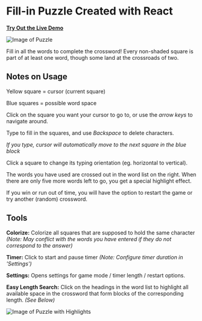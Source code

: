 # Fill-in Puzzle Created with React
**[Try Out the Live Demo](https://florence-yuan.github.io/fill-in-puzzle/)**

![Image of Puzzle](https://github.com/user-attachments/assets/e0f4ad29-831e-40bb-a8ec-f91946d055cc)

Fill in all the words to complete the crossword!  Every non-shaded square is part of at least one word, though some land at the crossroads of two.

## Notes on Usage
Yellow square = cursor (current square)

Blue squares = possible word space

Click on the square you want your cursor to go to, or use the _arrow keys_ to navigate around.

Type to fill in the squares, and use _Backspace_ to delete characters.

_If you type, cursor will automatically move to the next square in the blue block_

Click a square to change its typing orientation (eg. horizontal to vertical).

The words you have used are crossed out in the word list on the right.  When there are only five more words left to go, you get a special highlight effect.

If you win or run out of time, you will have the option to restart the game or try another (random) crossword.

## Tools
**Colorize:** Colorize all squares that are supposed to hold the same character _(Note: May conflict with the words you have entered if they do not correspond to the answer)_

**Timer:** Click to start and pause timer _(Note: Configure timer duration in 'Settings')_

**Settings:** Opens settings for game mode / timer length / restart options.

**Easy Length Search:** Click on the headings in the word list to highlight all available space in the crossword that form blocks of the corresponding length. _(See Below)_

![Image of Puzzle with Highlights](https://github.com/user-attachments/assets/2b48125b-5669-4acb-b017-926fa5056ac8)
